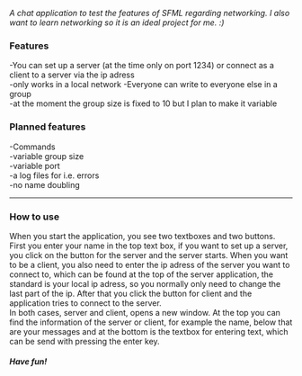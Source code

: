 *A chat application to test the features of SFML regarding networking.
I also want to learn networking so it is an ideal project for me. :)*

### **Features**
-You can set up a server (at the time only on port 1234) or connect as a client to a server via the ip adress  
	-only works in a local network
-Everyone can write to everyone else in a group  
	-at the moment the group size is fixed to 10 but I plan to make it variable
	
### **Planned features**  
-Commands  
-variable group size  
-variable port  
-a log files for i.e. errors  
-no name doubling  

--------------------------------------

### **How to use**
When you start the application, you see two textboxes and two buttons.
First you enter your name in the top text box, if you want to set up a server, you click on the button for the server
and the server starts.
When you want to be a client, you also need to enter the ip adress of the server you want to connect to, which can be found at the top of the server application, the standard is your local ip adress, so you normally only need to change the last part of the ip.
After that you click the button for client and the application tries to connect to the server.  
In both cases, server and client, opens a new window. At the top you can find the information of the server or client, for example the name, below that are your messages and at the bottom is the textbox for entering text, which can be send with pressing the enter key.

###### **Have fun!**
